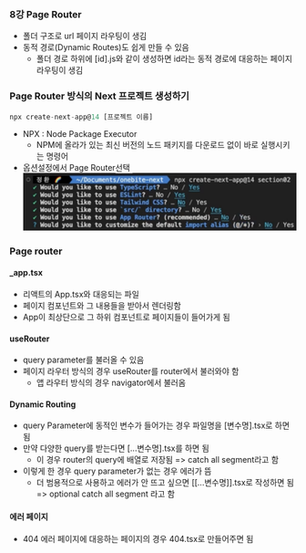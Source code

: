 ### 8강 Page Router

-   폴더 구조로 url 페이지 라우팅이 생김
-   동적 경로(Dynamic Routes)도 쉽게 만들 수 있음
    -   폴더 경로 하위에 [id].js와 같이 생성하면 id라는 동적 경로에 대응하는 페이지 라우팅이 생김

### Page Router 방식의 Next 프로젝트 생성하기

```js
npx create-next-app@14 [프로젝트 이름]
```

-   NPX : Node Package Executor
    -   NPM에 올라가 있는 최신 버전의 노드 패키지를 다운로드 없이 바로 실행시키는 명령어
-   옵션설정에서 Page Router선택
    ![![alt text](image.png)](<page router 방식 세팅.png>)

### Page router

#### \_app.tsx

-   리액트의 App.tsx와 대응되는 파일
-   페이지 컴포넌트와 그 내용들을 받아서 렌더링함
-   App이 최상단으로 그 하위 컴포넌트로 페이지들이 들어가게 됨

#### useRouter

-   query parameter를 불러올 수 있음
-   페이지 라우터 방식의 경우 useRouter를 router에서 불러와야 함
    -   앱 라우터 방식의 경우 navigator에서 불러옴

#### Dynamic Routing

-   query Parameter에 동적인 변수가 들어가는 경우 파일명을 [변수명].tsx로 하면 됨
-   만약 다양한 query를 받는다면 [...변수명].tsx를 하면 됨
    -   이 경우 router의 query에 배열로 저장됨
        => catch all segment라고 함
-   이렇게 한 경우 query parameter가 없는 경우 에러가 뜸
    -   더 범용적으로 사용하고 에러가 안 뜨고 싶으면 [[...변수명]].tsx로 작성하면 됨
        => optional catch all segment 라고 함

#### 에러 페이지

-   404 에러 페이지에 대응하는 페이지의 경우 404.tsx로 만들어주면 됨
